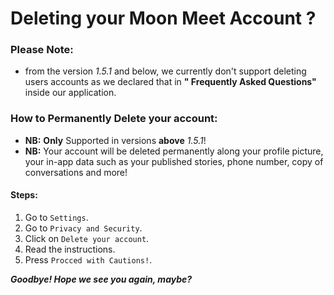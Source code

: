 # Deleting your Moon Meet Account ?

### Please Note:

- from the version *1.5.1* and below, we currently don't support deleting users accounts as we declared that in **"
  Frequently Asked Questions"** inside our application.

### How to Permanently Delete your account:

- **NB:** **Only** Supported in versions **above** *1.5.1*!
- **NB:** Your account will be deleted permanently along your profile picture, your in-app data such as your published
  stories, phone number, copy of conversations and more!

#### Steps:

1. Go to `Settings`.
2. Go to `Privacy and Security`.
3. Click on `Delete your account`.
4. Read the instructions.
5. Press `Procced with Cautions!`.

_**Goodbye! Hope we see you again, maybe?**_
